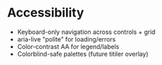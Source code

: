# Accessibility
- Keyboard-only navigation across controls + grid
- aria-live "polite" for loading/errors
- Color-contrast AA for legend/labels
- Colorblind-safe palettes (future titiler overlay)
